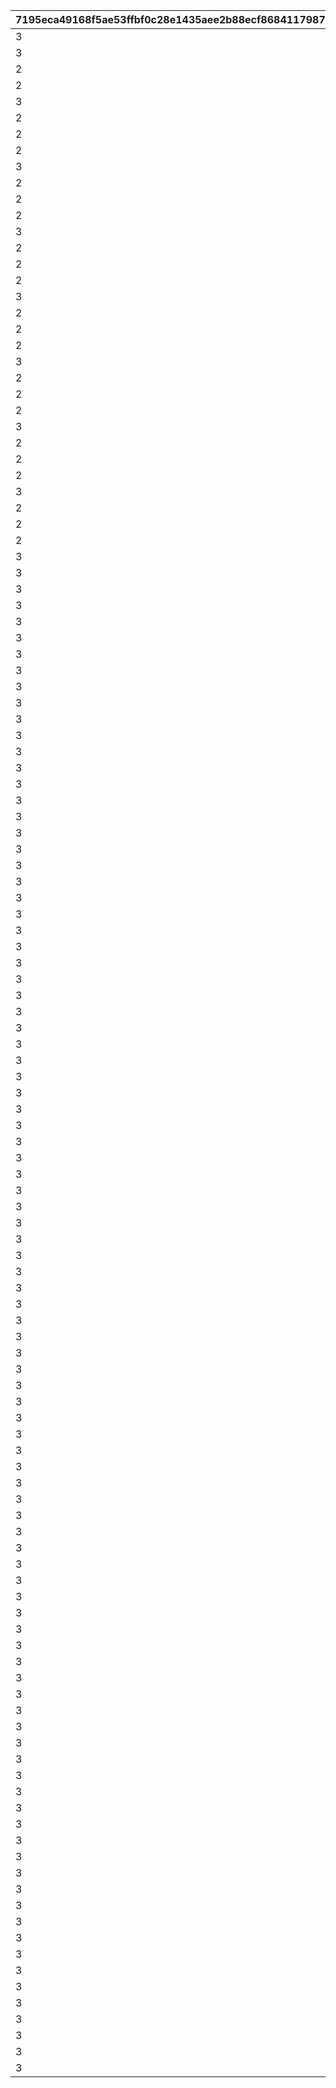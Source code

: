|7195eca49168f5ae53ffbf0c28e1435aee2b88ecf8684117987a17d2410f8eae|d1b85aa3e9d5c0f3f245787db444df04985e0144279af50e5fc35cfe0c07689d|36ecaf9c7f03460ec4adfe0a17f30a12d5d807573905fb09e47aac44ce221454|b69e2e4f8bb979a1416f0d2df0b808e9ccdb7baabbddb6e7801acc785e1655fc|d2f63d014af9d5406b53237d587169db0e430c6f50c8fcb497ba2e7270e75884|4d2e0ac8dc956319d5d2dba89587e86d66c7d08f8fcfdb3bf83777d1c14abc1a|1a9a12de371705251ce7d610beb0e45a54ff6c60e7b3f8f5547c8c2e4bb38612|71d46b7a502ff3bacb54b1bb3c4e051f525dc54a6ce573ce9c9ab98c9e2d2356|591e5439c81672a436ea2c5be1a6c7b8e069c85ca6a8fdaa5e5513f395cb7c0f|bf24ef535fb4b17555887e114fd2d5aa5b65b27de0f5f775f2caeb3860649d4b|
| --- | --- | --- | --- | --- | --- | --- | --- | --- | --- |
|3|2|5000000|0|0|0|101|25101|111|0|
|3|2|5000000|0|0|0|201|25101|211|0|
|2|2|5500000|0|0|0|301|25101|311|0|
|2|2|5500000|0|0|0|401|25101|411|0|
|3|2|6000000|0|0|0|501|25101|511|0|
|2|2|6000000|0|0|0|601|25101|611|0|
|2|2|6500000|0|0|0|701|25101|711|0|
|2|2|6500000|0|0|0|801|25101|811|0|
|3|2|7000000|0|0|0|901|25101|911|0|
|2|2|7000000|0|0|0|1001|25101|1011|0|
|2|2|7500000|1112|0|0|1101|25101|1111|0|
|2|2|7500000|1212|0|0|1201|25101|1211|0|
|3|2|8000000|0|0|0|1301|25101|1311|0|
|2|2|8000000|0|0|0|1401|25101|1411|0|
|2|2|8500000|0|0|0|1501|25101|1511|0|
|2|2|8500000|0|0|0|1601|25101|1611|0|
|3|2|9000000|0|0|0|1701|25101|1711|0|
|2|2|9000000|1812|0|0|1801|25101|1811|0|
|2|2|9500000|0|0|0|1901|25101|1911|0|
|2|2|9500000|0|0|0|2001|25101|2011|0|
|3|2|10000000|0|0|0|2101|25101|2111|0|
|2|2|10000000|0|0|0|2201|25101|2211|0|
|2|2|10500000|0|0|0|2301|25101|2311|0|
|2|2|10500000|0|0|0|2401|25101|2411|0|
|3|2|11000000|0|0|0|2501|25101|2511|0|
|2|2|11000000|2612|0|0|2601|25101|2611|0|
|2|2|11500000|2712|0|0|2701|25101|2711|0|
|2|2|11500000|2812|0|0|2801|25101|2811|0|
|3|2|12000000|0|0|0|2901|25101|2911|0|
|2|2|12000000|3012|0|0|3001|25101|3011|0|
|2|2|12500000|0|0|0|3101|25101|3111|0|
|2|2|12500000|0|0|0|3201|25101|3211|0|
|3|2|13000000|0|0|0|3301|25101|3311|0|
|3|2|13000000|0|0|0|3401|25101|3411|0|
|3|2|13500000|0|0|0|3501|25101|3511|0|
|3|2|13500000|0|0|0|3601|25101|3611|0|
|3|2|13500000|0|0|0|3701|25101|3711|0|
|3|2|14000000|3812|0|0|3801|25101|3811|0|
|3|2|14000000|0|0|0|3901|25101|3911|0|
|3|2|14000000|0|0|0|4001|25101|4011|0|
|3|2|14500000|0|0|0|4101|25101|4111|0|
|3|2|14500000|4212|0|0|4201|25101|4211|0|
|3|2|14500000|0|0|0|4301|25101|4311|0|
|3|2|15000000|0|0|0|4401|25101|4411|0|
|3|2|15000000|0|0|0|4501|25101|4511|0|
|3|2|15000000|0|0|0|4601|25101|4611|0|
|3|2|15500000|0|0|0|4701|25101|4711|0|
|3|2|15500000|0|0|0|4801|25101|4811|0|
|3|2|15500000|0|0|0|4901|25101|4911|0|
|3|2|16000000|0|0|0|5001|25101|5011|0|
|3|2|16000000|0|0|0|5101|25101|5111|0|
|3|2|16000000|0|0|0|5201|25101|5211|0|
|3|2|16500000|0|0|0|5301|25101|5311|0|
|3|2|16500000|5412|0|0|5401|25101|5411|0|
|3|2|16500000|0|0|0|5501|25101|5511|0|
|3|2|17000000|0|0|0|5601|25101|5611|0|
|3|2|17000000|0|0|0|5701|25101|5711|0|
|3|2|17000000|0|0|0|5801|25101|5811|0|
|3|2|17500000|0|0|0|5901|25101|5911|0|
|3|2|17500000|0|0|0|6001|25101|6011|0|
|3|2|17500000|0|0|0|6101|25101|6111|0|
|3|2|18000000|6212|0|0|6201|25101|6211|0|
|3|2|18000000|0|0|0|6301|25101|6311|0|
|3|2|18000000|0|0|0|6401|25101|6411|0|
|3|2|18500000|0|0|0|6501|25101|6511|0|
|3|2|18500000|0|0|0|6601|25101|6611|0|
|3|2|18500000|6712|0|0|6701|25101|6711|0|
|3|2|18500000|0|0|0|6801|25101|6811|0|
|3|2|19000000|0|0|0|6901|25101|6911|0|
|3|2|19000000|0|0|0|7001|25101|7011|0|
|3|2|19000000|0|0|0|7101|25101|7111|0|
|3|2|19000000|0|0|0|7201|25101|7211|0|
|3|2|19500000|0|0|0|7301|25101|7311|0|
|3|2|19500000|0|0|0|7401|25101|7411|0|
|3|2|19500000|0|0|0|7501|25101|7511|0|
|3|2|19500000|7612|0|0|7601|25101|7611|0|
|3|2|20000000|0|0|0|7701|25101|7711|0|
|3|2|20000000|0|0|0|7801|25101|7811|0|
|3|2|20000000|0|0|0|7901|25101|7911|0|
|3|2|20000000|0|0|0|8001|25101|8011|0|
|3|2|20000000|8112|0|0|8101|25101|8111|0|
|3|2|20000000|0|0|0|8201|25101|8211|0|
|3|2|20000000|8312|0|0|8301|25101|8311|0|
|3|2|20000000|0|0|0|8401|25101|8411|0|
|3|2|20000000|0|0|0|8501|25101|8511|0|
|3|2|20000000|0|0|0|8601|25101|8611|0|
|3|2|20000000|0|0|0|8701|25101|8711|0|
|3|2|20000000|0|0|0|8801|25101|8811|0|
|3|2|20000000|0|0|0|8901|25101|8911|0|
|3|2|20000000|0|0|0|9001|25101|9011|0|
|3|2|20000000|0|0|0|9101|25101|9111|0|
|3|2|20000000|9212|0|0|9201|25101|9211|0|
|3|2|20000000|0|0|0|9301|25101|9311|0|
|3|2|20000000|0|0|0|9401|25101|9411|0|
|3|2|20000000|0|0|0|9501|25101|9511|0|
|3|2|20000000|0|0|0|9601|25101|9611|0|
|3|2|20000000|0|0|0|9701|25101|9711|0|
|3|2|20000000|0|0|0|9801|25101|9811|0|
|3|2|20000000|0|0|0|9901|25101|9911|0|
|3|2|20000000|0|0|0|10001|25101|10011|0|
|3|2|20000000|0|0|0|10101|25101|10111|0|
|3|2|20000000|0|0|0|10201|25101|10211|0|
|3|2|20000000|10312|0|0|10301|25101|10311|0|
|3|2|20000000|0|0|0|10401|25101|10411|0|
|3|2|20000000|0|0|0|10501|25101|10511|0|
|3|2|20000000|0|0|0|10601|25101|10611|0|
|3|2|20000000|0|0|0|10701|25101|10711|0|
|3|2|20000000|0|0|0|10801|25101|10811|0|
|3|2|20000000|0|0|0|10901|25101|10911|0|
|3|2|20000000|0|0|0|11001|25101|11011|0|
|3|2|20000000|0|0|0|11101|25101|11111|0|
|3|2|20000000|0|0|0|11201|25101|11211|0|
|3|2|20000000|0|0|0|11301|25101|11311|0|
|3|2|20000000|0|0|0|11401|25101|11411|0|
|3|2|20000000|0|0|0|11501|25101|11511|0|
|3|2|20000000|0|0|0|11601|25101|11611|0|
|3|2|20000000|0|0|0|11701|25101|11711|0|
|3|2|20000000|0|0|0|11801|25101|11811|0|
|3|2|20000000|11912|0|0|11901|25101|11911|0|
|3|2|20000000|0|0|0|12001|25101|12011|0|
|3|2|20000000|0|0|0|12101|25101|12111|0|
|3|2|20000000|0|0|0|12201|25101|12211|0|
|3|2|20000000|0|0|0|12301|25101|12311|0|
|3|2|20000000|0|0|0|12401|25101|12411|0|
|3|2|20000000|0|0|0|12501|25101|12511|0|
|3|2|20000000|0|0|0|12601|25101|12611|0|